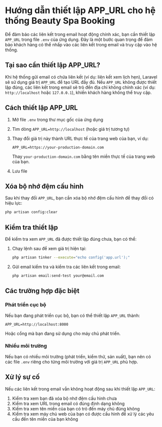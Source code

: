 # Hướng dẫn thiết lập APP_URL cho hệ thống Beauty Spa Booking

Để đảm bảo các liên kết trong email hoạt động chính xác, bạn cần thiết lập `APP_URL` trong file `.env` của ứng dụng. Đây là một bước quan trọng để đảm bảo khách hàng có thể nhấp vào các liên kết trong email và truy cập vào hệ thống.

## Tại sao cần thiết lập APP_URL?

Khi hệ thống gửi email có chứa liên kết (ví dụ: liên kết xem lịch hẹn), Laravel sẽ sử dụng giá trị `APP_URL` để tạo URL đầy đủ. Nếu `APP_URL` không được thiết lập đúng, các liên kết trong email sẽ trỏ đến địa chỉ không chính xác (ví dụ: `http://localhost` hoặc `127.0.0.1`), khiến khách hàng không thể truy cập.

## Cách thiết lập APP_URL

1. Mở file `.env` trong thư mục gốc của ứng dụng
2. Tìm dòng `APP_URL=http://localhost` (hoặc giá trị tương tự)
3. Thay đổi giá trị này thành URL thực tế của trang web của bạn, ví dụ:
   ```
   APP_URL=https://your-production-domain.com
   ```
   
   Thay `your-production-domain.com` bằng tên miền thực tế của trang web của bạn.

4. Lưu file

## Xóa bộ nhớ đệm cấu hình

Sau khi thay đổi `APP_URL`, bạn cần xóa bộ nhớ đệm cấu hình để thay đổi có hiệu lực:

```bash
php artisan config:clear
```

## Kiểm tra thiết lập

Để kiểm tra xem `APP_URL` đã được thiết lập đúng chưa, bạn có thể:

1. Chạy lệnh sau để xem giá trị hiện tại:
   ```bash
   php artisan tinker --execute="echo config('app.url');"
   ```

2. Gửi email kiểm tra và kiểm tra các liên kết trong email:
   ```bash
   php artisan email:send-test your@email.com
   ```

## Các trường hợp đặc biệt

### Phát triển cục bộ

Nếu bạn đang phát triển cục bộ, bạn có thể thiết lập `APP_URL` thành:

```
APP_URL=http://localhost:8000
```

Hoặc cổng mà bạn đang sử dụng cho máy chủ phát triển.

### Nhiều môi trường

Nếu bạn có nhiều môi trường (phát triển, kiểm thử, sản xuất), bạn nên có các file `.env` riêng cho từng môi trường với giá trị `APP_URL` phù hợp.

## Xử lý sự cố

Nếu các liên kết trong email vẫn không hoạt động sau khi thiết lập `APP_URL`:

1. Kiểm tra xem bạn đã xóa bộ nhớ đệm cấu hình chưa
2. Kiểm tra xem URL trong email có đúng định dạng không
3. Kiểm tra xem tên miền của bạn có trỏ đến máy chủ đúng không
4. Kiểm tra xem máy chủ web của bạn có được cấu hình để xử lý các yêu cầu đến tên miền của bạn không
